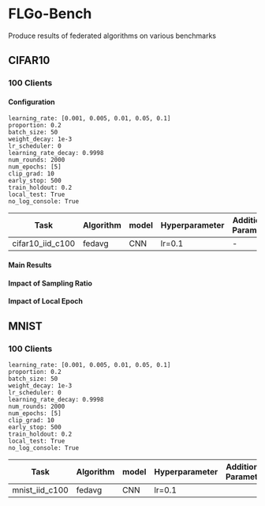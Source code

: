 # FLGo-Bench
Produce results of federated algorithms on various benchmarks

## CIFAR10
### 100 Clients
#### Configuration
```
learning_rate: [0.001, 0.005, 0.01, 0.05, 0.1]
proportion: 0.2
batch_size: 50
weight_decay: 1e-3
lr_scheduler: 0
learning_rate_decay: 0.9998
num_rounds: 2000
num_epochs: [5]
clip_grad: 10
early_stop: 500
train_holdout: 0.2
local_test: True
no_log_console: True
```

| **Task**           | **Algorithm** | **model** | **Hyperparameter** | **Additional Parameter** |  
|--------------------|---------------|-----------|--------------------|--------------------------|
| cifar10_iid_c100   | fedavg        | CNN       | lr=0.1             | -                        |

#### Main Results
#### Impact of Sampling Ratio
#### Impact of Local Epoch

## MNIST
### 100 Clients
```
learning_rate: [0.001, 0.005, 0.01, 0.05, 0.1]
proportion: 0.2
batch_size: 50
weight_decay: 1e-3
lr_scheduler: 0
learning_rate_decay: 0.9998
num_rounds: 2000
num_epochs: [5]
clip_grad: 10
early_stop: 500
train_holdout: 0.2
local_test: True
no_log_console: True
```
| **Task**         | **Algorithm** | **model** | **Hyperparameter** | **Additional Parameter** |  
|------------------|---------------|-----------|--------------------|--------------------------|
| mnist_iid_c100   | fedavg        | CNN       | lr=0.1             |                          |